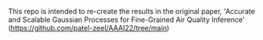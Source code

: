 This repo is intended to re-create the results in the original paper, 'Accurate and Scalable Gaussian Processes for Fine-Grained Air Quality Inference' (<a href = 'https://github.com/patel-zeel/AAAI22/tree/main'>https://github.com/patel-zeel/AAAI22/tree/main</a>)
